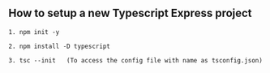 ## How to setup a new Typescript Express project

```
1. npm init -y
```

```
2. npm install -D typescript
```

```
3. tsc --init   (To access the config file with name as tsconfig.json)
```
